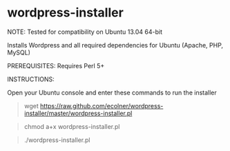 wordpress-installer
===================

NOTE: Tested for compatibility on Ubuntu 13.04 64-bit

Installs Wordpress and all required dependencies for Ubuntu (Apache, PHP, MySQL)

PREREQUISITES: Requires Perl 5+

INSTRUCTIONS:

Open your Ubuntu console and enter these commands to run the installer

> wget https://raw.github.com/ecolner/wordpress-installer/master/wordpress-installer.pl

> chmod a+x wordpress-installer.pl

> ./wordpress-installer.pl
